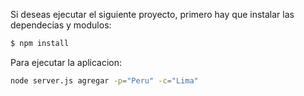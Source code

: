 Si deseas ejecutar el siguiente proyecto, primero hay que instalar las dependecias y modulos:

```bash
$ npm install
```

Para ejecutar la aplicacion:

```bash
node server.js agregar -p="Peru" -c="Lima"

```
